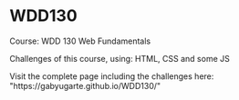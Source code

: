 # WDD130
Course: WDD 130 Web Fundamentals
<p> Challenges of this course, using: HTML, CSS and some JS </p>
Visit the complete page including the challenges here: "https://gabyugarte.github.io/WDD130/"

